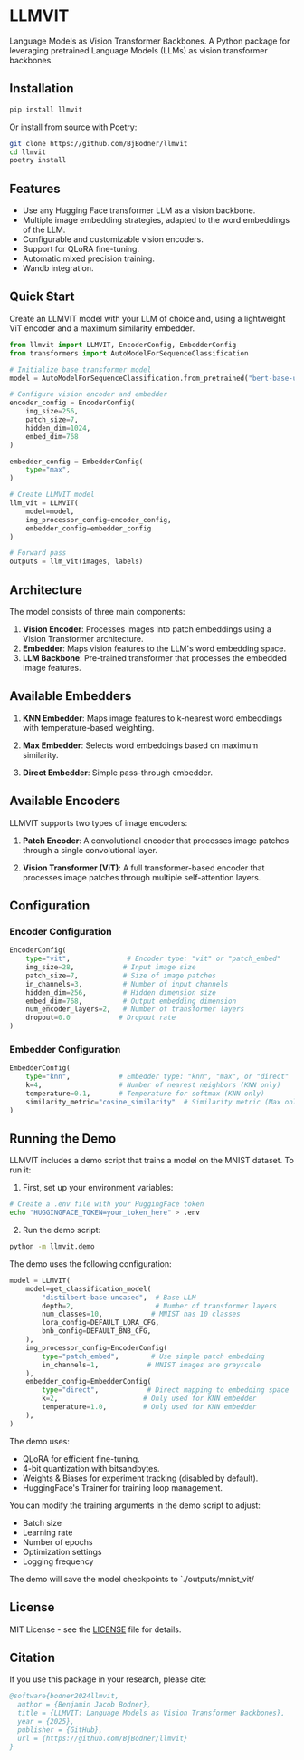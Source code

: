 # LLMVIT

Language Models as Vision Transformer Backbones.
A Python package for leveraging pretrained Language Models (LLMs) as vision transformer backbones.

## Installation

```bash
pip install llmvit
```

Or install from source with Poetry:

```bash
git clone https://github.com/BjBodner/llmvit
cd llmvit
poetry install
```

## Features

- Use any Hugging Face transformer LLM as a vision backbone.
- Multiple image embedding strategies, adapted to the word embeddings of the LLM.
- Configurable and customizable vision encoders.
- Support for QLoRA fine-tuning.
- Automatic mixed precision training.
- Wandb integration.

## Quick Start
Create an LLMVIT model with your LLM of choice and, using a lightweight ViT encoder and a maximum similarity embedder.

```python
from llmvit import LLMVIT, EncoderConfig, EmbedderConfig
from transformers import AutoModelForSequenceClassification

# Initialize base transformer model
model = AutoModelForSequenceClassification.from_pretrained("bert-base-uncased", num_labels=10)

# Configure vision encoder and embedder
encoder_config = EncoderConfig(
    img_size=256,
    patch_size=7,
    hidden_dim=1024,
    embed_dim=768
)

embedder_config = EmbedderConfig(
    type="max",
)

# Create LLMVIT model
llm_vit = LLMVIT(
    model=model,
    img_processor_config=encoder_config,
    embedder_config=embedder_config
)

# Forward pass
outputs = llm_vit(images, labels)
```

## Architecture

The model consists of three main components:

1. **Vision Encoder**: Processes images into patch embeddings using a Vision Transformer architecture.
2. **Embedder**: Maps vision features to the LLM's word embedding space.
3. **LLM Backbone**: Pre-trained transformer that processes the embedded image features.

## Available Embedders

1. **KNN Embedder**: Maps image features to k-nearest word embeddings with temperature-based weighting.

2. **Max Embedder**: Selects word embeddings based on maximum similarity.

3. **Direct Embedder**: Simple pass-through embedder.


## Available Encoders

LLMVIT supports two types of image encoders:

1. **Patch Encoder**: A convolutional encoder that processes image patches through a single convolutional layer.

2. **Vision Transformer (ViT)**: A full transformer-based encoder that processes image patches through multiple self-attention layers.




## Configuration

### Encoder Configuration
```python
EncoderConfig(
    type="vit",              # Encoder type: "vit" or "patch_embed"
    img_size=28,            # Input image size
    patch_size=7,           # Size of image patches
    in_channels=3,          # Number of input channels
    hidden_dim=256,         # Hidden dimension size
    embed_dim=768,          # Output embedding dimension
    num_encoder_layers=2,   # Number of transformer layers
    dropout=0.0            # Dropout rate
)
```

### Embedder Configuration
```python
EmbedderConfig(
    type="knn",            # Embedder type: "knn", "max", or "direct"
    k=4,                   # Number of nearest neighbors (KNN only)
    temperature=0.1,       # Temperature for softmax (KNN only)
    similarity_metric="cosine_similarity"  # Similarity metric (Max only)
)
```


## Running the Demo

LLMVIT includes a demo script that trains a model on the MNIST dataset. To run it:

1. First, set up your environment variables:
```bash
# Create a .env file with your HuggingFace token
echo "HUGGINGFACE_TOKEN=your_token_here" > .env
```

2. Run the demo script:
```bash
python -m llmvit.demo
```

The demo uses the following configuration:
```python
model = LLMVIT(
    model=get_classification_model(
        "distilbert-base-uncased",  # Base LLM
        depth=2,                    # Number of transformer layers
        num_classes=10,            # MNIST has 10 classes
        lora_config=DEFAULT_LORA_CFG,
        bnb_config=DEFAULT_BNB_CFG,
    ),
    img_processor_config=EncoderConfig(
        type="patch_embed",        # Use simple patch embedding
        in_channels=1,            # MNIST images are grayscale
    ),
    embedder_config=EmbedderConfig(
        type="direct",            # Direct mapping to embedding space
        k=2,                     # Only used for KNN embedder
        temperature=1.0,         # Only used for KNN embedder
    ),
)
```

The demo uses:
- QLoRA for efficient fine-tuning.
- 4-bit quantization with bitsandbytes.
- Weights & Biases for experiment tracking (disabled by default).
- HuggingFace's Trainer for training loop management.

You can modify the training arguments in the demo script to adjust:
- Batch size
- Learning rate
- Number of epochs
- Optimization settings
- Logging frequency

The demo will save the model checkpoints to `./outputs/mnist_vit/



## License

MIT License - see the [LICENSE](LICENSE) file for details.

## Citation

If you use this package in your research, please cite:

```bibtex
@software{bodner2024llmvit,
  author = {Benjamin Jacob Bodner},
  title = {LLMVIT: Language Models as Vision Transformer Backbones},
  year = {2025},
  publisher = {GitHub},
  url = {https://github.com/BjBodner/llmvit}
}
```
